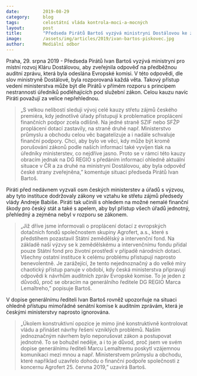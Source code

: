 ```yaml
---
date:         2019-08-29
category:     blog
tags:         celostátní vláda kontrola-moci-a-mocných
layout:       post
title:        "Předseda Pirátů Bartoš vyzývá ministryni Dostálovou ke zveřejnění odpovědi na auditní zprávu Evropské komise "
image:        /assets/img/articles/2019/ivan-bartos-piskovec.jpg
author:       Mediální odbor
---
```


Praha, 29. srpna 2019 - Předseda Pirátů Ivan Bartoš vyzývá ministryni pro místní rozvoj Kláru Dostálovou, aby zveřejnila odpověď na předběžnou auditní zprávu, která byla odeslána Evropské komisi. V této odpovědi, dle slov ministryně Dostálové, byla rozporovaná každá věta. Takový přístup vedení ministerstva může být dle Pirátů v přímém rozporu s principem nestrannosti úředníků podléhajících pod služební zákon. Celou kauzu navíc Piráti považují za velice nepřehlednou. 

> „S velkou nelibostí sleduji vývoj celé kauzy střetu zájmů českého premiéra, kdy jednotlivé úřady přistupují k problematice proplácení finančních podpor zcela odlišně. Na jedné straně SZIF nebo SFŽP proplácení dotací zastavily, na straně druhé např. Ministerstvo průmyslu a obchodu celou věc bagatelizuje a i nadále schvaluje finanční podpory. Chci, aby bylo ve věci, kdy může být kromě porušování zákonů podle našich informací také vyvíjen tlak na úředníky ministerstev, co nejdříve jasno. Proto se v rámci této kauzy obracím jednak na DG REGIO s předáním informací ohledně aktuální situace v ČR a za druhé na ministryni Dostálovou, aby byla odpověď české strany zveřejněna,” komentuje situaci předseda Pirátů Ivan Bartoš.      


Piráti před nedávnem vyzvali osm českých ministerstev a úřadů s výzvou, aby tyto instituce dodržovaly zákony ve vztahu ke střetu zájmů předsedy vlády Andreje Babiše. Piráti tak učinili s ohledem na možné nemalé finanční škody pro český stát a také s apelem, aby byl přístup všech úřadů jednotný, přehledný a zejména nebyl v rozporu se zákonem.

> „Již dříve jsme informovali o proplácení dotací z evropských dotačních fondů společnostem skupiny Agrofert, a.s., které s předstihem pozastavil Státní zemědělský a intervenční fond. Na základě naší výzvy se k zemědělskému a intervenčnímu fondu přidal pouze Státní fond pro životní prostředí v případě národních dotací. Všechny ostatní instituce k celému problému přistupují naprosto benevolentně. Je zarážející, že tento nejednoznačný a do velké míry chaotický přístup panuje v období, kdy česká ministerstva připravují odpovědi k návrhům auditních zpráv Evropské komise. To je jeden z důvodů, proč se obracím na generálního ředitele DG REGIO Marca Lemaîtreho,” popisuje Bartoš. 


V dopise generálnímu řediteli Ivan Bartoš rovněž upozorňuje na situaci ohledně přístupu mimořádné senátní komise k auditním zprávám, která je českými ministerstvy naprosto ignorována. 

> „Úkolem konstruktivní opozice je mimo jiné konstruktivně kontrolovat vládu a přinášet návrhy řešení vzniklých problémů. Naším jednoznačným návrhem bylo neporušovat zákon a postupovat jednotně. To se bohužel neděje, a i to je důvod, proč jsem ve svém dopise generálnímu řediteli Marcu Lemaîtremu poskytl vzájemnou komunikaci mezi mnou a např. Ministerstvem průmyslu a obchodu, které například uzavřelo dohodu o finanční podpoře společnosti z koncernu Agrofert 25. června 2019,” uzavírá Bartoš. 

